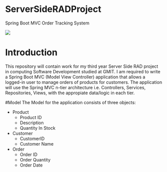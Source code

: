 # ServerSideRADProject
Spring Boot MVC Order Tracking System 

![](https://upload.wikimedia.org/wikipedia/en/thumb/2/20/Pivotal_Java_Spring_Logo.png/270px-Pivotal_Java_Spring_Logo.png)

# Introduction
This repository will contain work for my third year Server Side RAD project in computing Software Development studied at GMIT. I am required to write a Spring Boot MVC (Model View Controller) application that allows a logged-in user to manage orders of products for customers. The application will use the Spring MVC n-tier architecture i.e. Controllers, Services, Repositories, Views, with the appropiate data/logic in each tier.

#Model
The Model for the application consists of three objects:
+ Product
  - Product ID
  - Description
  - Quantity In Stock
+ Customer
  - CustomerID
  - Customer Name
+ Order
  - Order ID
  - Order Quantity
  - Order Date

